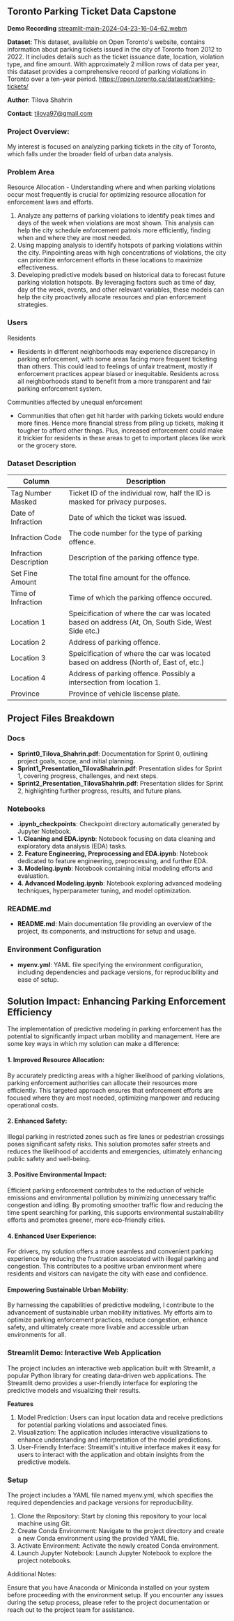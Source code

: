 ## Toronto Parking Ticket Data Capstone

**Demo Recording**
[streamlit-main-2024-04-23-16-04-62.webm](https://github.com/tilovashahrin/Toronto_ParkingTicket_Capstone/assets/46762829/ab9f9831-e3b1-40ed-88b2-ea131885f218)

**Dataset**: This dataset, available on Open Toronto's website, contains information about parking tickets issued in the city of Toronto from 2012 to 2022. It includes details such as the ticket issuance date, location, violation type, and fine amount. With approximately 2 million rows of data per year, this dataset provides a comprehensive record of parking violations in Toronto over a ten-year period.
https://open.toronto.ca/dataset/parking-tickets/

**Author**: Tilova Shahrin

**Contact**: tilova97@gmail.com

### **Project Overview**: 
My interest is focused on analyzing parking tickets in the city of Toronto, which falls under the broader field of urban data analysis. 

### **Problem Area**

Resource Allocation - Understanding where and when parking violations occur most frequently is crucial for optimizing resource allocation for enforcement laws and efforts.

1. Analyze any patterns of parking violations to identify peak times and days of the week when violations are most shown. This analysis can help the city schedule enforcement patrols more efficiently, finding when and where they are most needed.
2. Using mapping analysis to identify hotspots of parking violations within the city. Pinpointing areas with high concentrations of violations, the city can prioritize enforcement efforts in these locations to maximize effectiveness.
3. Developing predictive models based on historical data to forecast future parking violation hotspots. By leveraging factors such as time of day, day of the week, events, and other relevant variables, these models can help the city proactively allocate resources and plan enforcement strategies.

### **Users**

Residents 
- Residents in different neighborhoods may experience discrepancy in parking enforcement, with some areas facing more frequent ticketing than others. This could lead to feelings of unfair
treatment, mostly if enforcement practices appear biased or inequitable. Residents across all neighborhoods stand to benefit from a more transparent and fair parking enforcement system.

Communities affected by unequal enforcement 
- Communities that often get hit harder with parking tickets would endure more fines. Hence
more financial stress from piling up tickets, making it tougher to afford other things. Plus, increased enforcement could make it trickier for residents in these areas to get to important places like work or the grocery store.

### **Dataset Description**

| Column                 | Description                                                                                       |   
|------------------------|---------------------------------------------------------------------------------------------------|
| Tag Number Masked      | Ticket ID of the individual row, half the ID is masked for privacy purposes.                      | 
| Date of Infraction     | Date of which the ticket was issued.                                                              |  
| Infraction Code        | The code number for the type of parking offence.                                                  |  
| Infraction Description | Description of the parking offence type.                                                          |  
| Set Fine Amount        | The total fine amount for the offence.                                                            | 
| Time of Infraction     | Time of which the parking offence occured.                                                        |  
| Location 1             | Speicification of where the car was located based on address (At, On, South Side, West Side etc.) |  
| Location 2             | Address of parking offence.                                                                       |   
| Location 3             | Speicification of where the car was located based on address (North of, East of, etc.)            |   
| Location 4             | Address of parking offence. Possibly a intersection from location 1.                              |  
| Province               | Province of vehicle liscense plate.                                                               | 

## Project Files Breakdown

### Docs
- **Sprint0_Tilova_Shahrin.pdf**: Documentation for Sprint 0, outlining project goals, scope, and initial planning.
- **Sprint1_Presentation_TilovaShahrin.pdf**: Presentation slides for Sprint 1, covering progress, challenges, and next steps.
- **Sprint2_Presentation_TilovaShahrin.pdf**: Presentation slides for Sprint 2, highlighting further progress, results, and future plans.

### Notebooks
- **.ipynb_checkpoints**: Checkpoint directory automatically generated by Jupyter Notebook.
- **1. Cleaning and EDA.ipynb**: Notebook focusing on data cleaning and exploratory data analysis (EDA) tasks.
- **2. Feature Engineering, Preprocessing and EDA.ipynb**: Notebook dedicated to feature engineering, preprocessing, and further EDA.
- **3. Modeling.ipynb**: Notebook containing initial modeling efforts and evaluation.
- **4. Advanced Modeling.ipynb**: Notebook exploring advanced modeling techniques, hyperparameter tuning, and model optimization.

### README.md
- **README.md**: Main documentation file providing an overview of the project, its components, and instructions for setup and usage.

### Environment Configuration
- **myenv.yml**: YAML file specifying the environment configuration, including dependencies and package versions, for reproducibility and ease of setup.

## Solution Impact: Enhancing Parking Enforcement Efficiency

The implementation of predictive modeling in parking enforcement has the potential to significantly impact urban mobility and management. Here are some key ways in which my solution can make a difference:

#### 1. Improved Resource Allocation:
By accurately predicting areas with a higher likelihood of parking violations, parking enforcement authorities can allocate their resources more efficiently. This targeted approach ensures that enforcement efforts are focused where they are most needed, optimizing manpower and reducing operational costs.

#### 2. Enhanced Safety:
Illegal parking in restricted zones such as fire lanes or pedestrian crossings poses significant safety risks. This solution promotes safer streets and reduces the likelihood of accidents and emergencies, ultimately enhancing public safety and well-being.

#### 3. Positive Environmental Impact:
Efficient parking enforcement contributes to the reduction of vehicle emissions and environmental pollution by minimizing unnecessary traffic congestion and idling. By promoting smoother traffic flow and reducing the time spent searching for parking, this supports environmental sustainability efforts and promotes greener, more eco-friendly cities.

#### 4. Enhanced User Experience:
For drivers, my solution offers a more seamless and convenient parking experience by reducing the frustration associated with illegal parking and congestion. This contributes to a positive urban environment where residents and visitors can navigate the city with ease and confidence.

#### Empowering Sustainable Urban Mobility:
By harnessing the capabilities of predictive modeling, I contribute to the advancement of sustainable urban mobility initiatives. My efforts aim to optimize parking enforcement practices, reduce congestion, enhance safety, and ultimately create more livable and accessible urban environments for all.

### Streamlit Demo: Interactive Web Application

The project includes an interactive web application built with Streamlit, a popular Python library for creating data-driven web applications. The Streamlit demo provides a user-friendly interface for exploring the predictive models and visualizing their results.

**Features**
1. Model Prediction: Users can input location data and receive predictions for potential parking violations and associated fines.
2. Visualization: The application includes interactive visualizations to enhance understanding and interpretation of the model predictions.
3. User-Friendly Interface: Streamlit's intuitive interface makes it easy for users to interact with the application and obtain insights from the predictive models.

### Setup
The project includes a YAML file named myenv.yml, which specifies the required dependencies and package versions for reproducibility.

1. Clone the Repository: Start by cloning this repository to your local machine using Git.
2. Create Conda Environment: Navigate to the project directory and create a new Conda environment using the provided YAML file.
3. Activate Environment: Activate the newly created Conda environment.
4. Launch Jupyter Notebook: Launch Jupyter Notebook to explore the project notebooks.

Additional Notes:

Ensure that you have Anaconda or Miniconda installed on your system before proceeding with the environment setup.
If you encounter any issues during the setup process, please refer to the project documentation or reach out to the project team for assistance.

